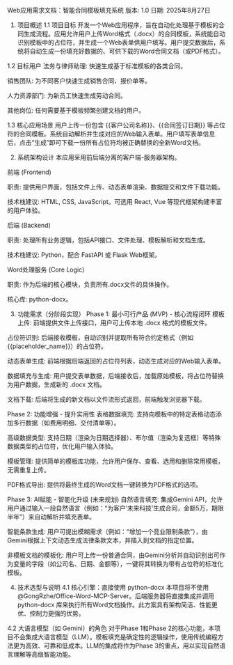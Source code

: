 Web应用需求文档：智能合同模板填充系统
版本: 1.0
日期: 2025年8月27日

1. 项目概述
1.1 项目目标
开发一个Web应用程序，旨在自动化处理基于模板的合同生成流程。应用允许用户上传Word格式（.docx）的合同模板，系统能自动识别模板中的占位符，并生成一个Web表单供用户填写。用户提交数据后，系统将自动生成一份填充好数据的、可供下载的Word合同文档（或PDF格式）。

1.2 目标用户
法务与律师助理: 快速生成基于标准模板的各类合同。

销售团队: 为不同客户快速生成销售合同、报价单等。

人力资源部门: 为新员工快速生成劳动合同。

其他岗位: 任何需要基于模板频繁创建文档的用户。

1.3 核心应用场景
用户上传一份包含 {{客户公司名称}}、{{合同签订日期}} 等占位符的合同模板。系统自动解析并生成对应的Web输入表单。用户填写表单信息后，点击“生成”即可下载一份所有占位符均被正确替换的全新Word文档。

2. 系统架构设计
本应用采用前后端分离的客户端-服务器架构。

前端 (Frontend)

职责: 提供用户界面，包括文件上传、动态表单渲染、数据提交和文件下载功能。

技术栈建议: HTML, CSS, JavaScript。可选用 React, Vue 等现代框架构建丰富的用户体验。

后端 (Backend)

职责: 处理所有业务逻辑，包括API接口、文件处理、模板解析和文档生成。

技术栈建议: Python，配合 FastAPI 或 Flask Web框架。

Word处理服务 (Core Logic)

职责: 作为后端的核心模块，负责所有.docx文件的具体操作。

核心库: python-docx。

3. 功能需求（分阶段实现）
Phase 1: 最小可行产品 (MVP) - 核心流程闭环
模板上传: 前端提供文件上传接口，用户可上传本地 .docx 格式的模板文件。

占位符识别: 后端接收模板，自动识别并提取所有符合约定格式（例如 {{placeholder_name}}）的占位符。

动态表单生成: 前端根据后端返回的占位符列表，动态生成对应的Web输入表单。

数据填充与生成: 用户提交表单数据，后端接收后，加载原始模板，将占位符替换为用户数据，生成新的 .docx 文档。

文档下载: 后端将生成的新文档以文件流形式返回，前端触发浏览器下载。

Phase 2: 功能增强 - 提升实用性
表格数据填充: 支持向模板中的特定表格动态添加多行数据（如费用明细、交付清单等）。

高级数据类型: 支持日期（渲染为日期选择器）、布尔值（渲染为复选框）等特殊数据类型的占位符，优化用户输入体验。

模板管理: 提供简单的模板库功能，允许用户保存、查看、选用和删除常用模板，无需重复上传。

PDF格式导出: 提供将最终生成的Word文档一键转换为PDF格式的选项。

Phase 3: AI赋能 - 智能化升级 (未来规划)
自然语言填充: 集成Gemini API，允许用户通过输入一段自然语言（例如：“为客户‘未来科技’生成合同，金额5万，期限半年”）来自动解析并填充表单。

智能条款生成: 用户可提出模糊需求（例如：“增加一个竞业限制条款”），由Gemini根据上下文动态生成法律条款文本，并插入到文档的指定位置。

非模板文档的模板化: 用户可上传一份普通合同，由Gemini分析并自动识别出可作为变量的字段（如公司名、日期、金额等），一键将其转换为带有占位符的标准化模板。

4. 技术选型与说明
4.1 核心引擎：直接使用 python-docx
本项目将不使用 @GongRzhe/Office-Word-MCP-Server。后端服务器将直接集成并调用 python-docx 库来执行所有Word文档操作。此方案具有架构简洁、性能更优、控制力更强的优势。

4.2 大语言模型（如 Gemini）的角色
对于Phase 1和Phase 2的核心功能，本项目不会集成大语言模型（LLM）。模板填充是确定性的逻辑操作，使用传统编程方法更为高效、可靠和低成本。LLM的集成将作为Phase 3的重点，用以实现自然语言理解等高级智能功能。